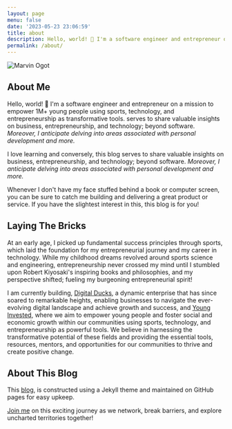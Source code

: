 ```yaml
---
layout: page
menu: false
date: '2023-05-23 23:06:59'
title: about
description: Hello, world! 👋 I'm a software engineer and entrepreneur on a mission to empower 1M+ young people using sports, technology, and entrepreneurship.
permalink: /about/
---
```

<img class="img" src="/assets/img/uploads/#" alt="Marvin Ogot">

## About Me 

Hello, world! 👋 I'm a software engineer and entrepreneur on a mission to empower 1M+ young people using sports, technology, and entrepreneurship as transformative tools.
serves to share valuable insights on business, entrepreneurship, and technology; beyond software. *Moreover, I anticipate delving into areas associated with personal development and more.* 

I love learning and conversely, this blog serves to share valuable insights on business, entrepreneurship, and technology; beyond software. *Moreover, I anticipate delving into areas associated with personal development and more.*  

Whenever I don't have my face stuffed behind a book or computer screen, you can be sure to catch me building and delivering a great product or service. If you have the slightest interest in this, this blog is for you! 

## Laying The Bricks

At an early age, I picked up fundamental success principles through sports, which laid the foundation for my entrepreneurial journey and my career in technology. While my childhood dreams revolved around sports science and engineering, entrepreneurship never crossed my mind until I stumbled upon Robert Kiyosaki's inspiring books and philosophies, and my perspective shifted; fueling my burgeoning entrepreneurial spirit!

I am currently building, [Digital Ducks](https://www.digitalducks.co.ke), a dynamic enterprise that has since soared to remarkable heights, enabling businesses to navigate the ever-evolving digital landscape and achieve growth and success, and [Young Invested](https://www.younginvested.org), where we aim to empower young people and foster social and economic growth within our communities using sports, technology, and entrepreneurship as powerful tools. We believe in harnessing the transformative potential of these fields and providing the essential tools, resources, mentors, and opportunities for our communities to thrive and create positive change.

## About This Blog

This [blog](/), is constructed using a Jekyll theme and maintained on GitHub pages for easy upkeep.

[Join me](/contact) on this exciting journey as we network, break barriers, and explore uncharted territories together!



